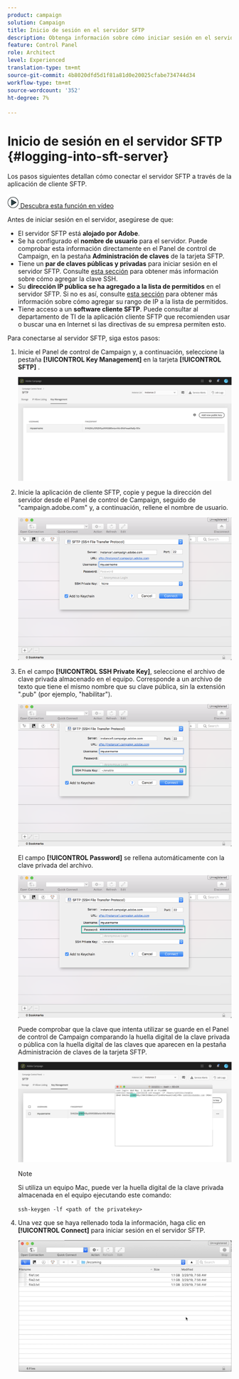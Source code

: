 ```yaml
---
product: campaign
solution: Campaign
title: Inicio de sesión en el servidor SFTP
description: Obtenga información sobre cómo iniciar sesión en el servidor SFTP
feature: Control Panel
role: Architect
level: Experienced
translation-type: tm+mt
source-git-commit: 4b8020dfd5d1f81a81d0e20025cfabe734744d34
workflow-type: tm+mt
source-wordcount: '352'
ht-degree: 7%

---
```



# Inicio de sesión en el servidor SFTP {#logging-into-sft-server}

Los pasos siguientes detallan cómo conectar el servidor SFTP a través de la aplicación de cliente SFTP.

![](assets/do-not-localize/how-to-video.png)[ Descubra esta función en vídeo](https://video.tv.adobe.com/v/27263?quality=12)

Antes de iniciar sesión en el servidor, asegúrese de que:

* El servidor SFTP está **alojado por Adobe**.
* Se ha configurado el **nombre de usuario** para el servidor. Puede comprobar esta información directamente en el Panel de control de Campaign, en la pestaña **Administración de claves** de la tarjeta SFTP.
* Tiene un **par de claves públicas y privadas** para iniciar sesión en el servidor SFTP. Consulte [esta sección](../../sftp/using/key-management.md) para obtener más información sobre cómo agregar la clave SSH.
* Su **dirección IP pública se ha agregado a la lista de permitidos** en el servidor SFTP. Si no es así, consulte [esta sección](../../sftp/using/ip-range-allow-listing.md) para obtener más información sobre cómo agregar su rango de IP a la lista de permitidos.
* Tiene acceso a un **software cliente SFTP**. Puede consultar al departamento de TI de la aplicación cliente SFTP que recomienden usar o buscar una en Internet si las directivas de su empresa permiten esto.

Para conectarse al servidor SFTP, siga estos pasos:

1. Inicie el Panel de control de Campaign y, a continuación, seleccione la pestaña **[!UICONTROL Key Management]** en la tarjeta **[!UICONTROL SFTP]** .

   ![](assets/sftp_card.png)

1. Inicie la aplicación de cliente SFTP, copie y pegue la dirección del servidor desde el Panel de control de Campaign, seguido de &quot;campaign.adobe.com&quot; y, a continuación, rellene el nombre de usuario.

   ![](assets/do-not-localize/connect1.png)

1. En el campo **[!UICONTROL SSH Private Key]**, seleccione el archivo de clave privada almacenado en el equipo. Corresponde a un archivo de texto que tiene el mismo nombre que su clave pública, sin la extensión &quot;.pub&quot; (por ejemplo, &quot;habilitar&quot;).

   ![](assets/do-not-localize/connect2.png)

   El campo **[!UICONTROL Password]** se rellena automáticamente con la clave privada del archivo.

   ![](assets/do-not-localize/connect3.png)

   Puede comprobar que la clave que intenta utilizar se guarde en el Panel de control de Campaign comparando la huella digital de la clave privada o pública con la huella digital de las claves que aparecen en la pestaña Administración de claves de la tarjeta SFTP.

   ![](assets/fingerprint_compare.png)

   >[!NOTE]
   >
   >Si utiliza un equipo Mac, puede ver la huella digital de la clave privada almacenada en el equipo ejecutando este comando:
   >
   >`ssh-keygen -lf <path of the privatekey>`

1. Una vez que se haya rellenado toda la información, haga clic en **[!UICONTROL Connect]** para iniciar sesión en el servidor SFTP.

   ![](assets/do-not-localize/sftpconnected.png)
